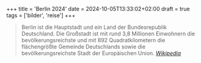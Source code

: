 +++
title = 'Berlin 2024'
date = 2024-10-05T13:33:02+02:00
draft = true
tags = ['bilder', 'reise']
+++

>Berlin ist die Hauptstadt und ein Land der Bundesrepublik Deutschland. Die Großstadt ist mit rund 3,8 Millionen Einwohnern die bevölkerungsreichste und mit 892 Quadratkilometern die flächengrößte Gemeinde Deutschlands sowie die bevölkerungsreichste Stadt der Europäischen Union.
>*[Wikipedia](https://de.wikipedia.org/wiki/Berlin)*